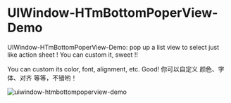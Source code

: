 # UIWindow-HTmBottomPoperView-Demo
UIWindow-HTmBottomPoperView-Demo: pop up a list view to select just like action sheet ! You can custom it, sweet !!

You can custom its color, font, alignment, etc. Good!
你可以自定义 颜色、字体、对齐 等等，不错哟！

![uiwindow-htmbottompoperview-demo](https://cloud.githubusercontent.com/assets/12937445/20395628/8da321e0-ad1e-11e6-812d-32a378e13a36.gif)
